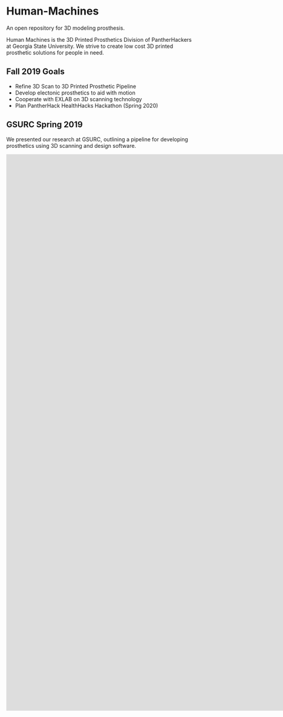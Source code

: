 # Human-Machines
An open repository for 3D modeling prosthesis. 

Human Machines is the 3D Printed Prosthetics Division of PantherHackers at Georgia State University. We strive to create low cost 3D printed prosthetic solutions for people in need.

## Fall 2019 Goals
- Refine 3D Scan to 3D Printed Prosthetic Pipeline
- Develop electonic prosthetics to aid with motion
- Cooperate with EXLAB on 3D scanning technology
- Plan PantherHack HealthHacks Hackathon (Spring 2020)

## GSURC Spring 2019
We presented our research at GSURC, outlining a pipeline for developing prosthetics using 3D scanning and design software.

<iframe src="https://docs.google.com/presentation/d/e/2PACX-1vSepFSpvsOGMEBi4x1x9nED-JoEK0sSh9HKbhASJAP49sN4VWbse7NWZzT25Tigtg/embed?start=false&loop=false&delayms=3000" frameborder="0" width="2560" height="1469" allowfullscreen="true" mozallowfullscreen="true" webkitallowfullscreen="true"></iframe>
